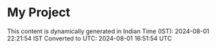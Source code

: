 # My Project

This content is dynamically generated in Indian Time (IST): 2024-08-01 22:21:54 IST
Converted to UTC: 2024-08-01 16:51:54 UTC
